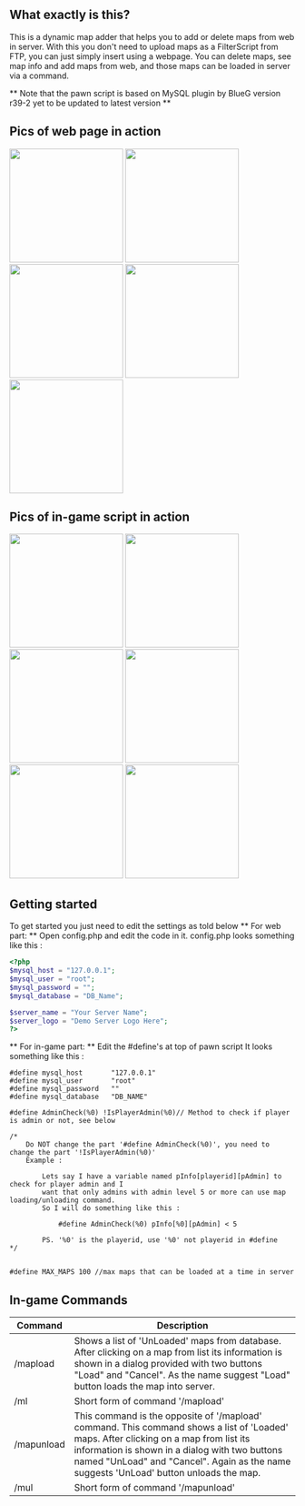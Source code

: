 ## What exactly is this?
This is a dynamic map adder that helps you to add or delete maps from web in server. With this you don't need to upload maps as a FilterScript from FTP, you can just simply insert using a webpage. You can delete maps, see map info and add maps from web, and those maps can be loaded in server via a command.

** Note that the pawn script is based on MySQL plugin by BlueG version r39-2 yet to be updated to latest version **

## Pics of web page in action
<img src="https://i.gyazo.com/ff3cd3387f753e5579007b88142e3ce2.jpg" width="200"/> <img src="https://i.gyazo.com/2b86fc8bee45628ad006a991c6927202.png" width="200"/> <img src="https://i.gyazo.com/5a328f504085907d9baf92d07cf2b16a.png" width="200"/> <img src="https://i.gyazo.com/616c154595807a6cd4738876ec150adb.png" width="200"/> <img src="https://i.gyazo.com/39a7c6079897fb046d3c0bc6f6fe10d2.png" width="200"/>

## Pics of in-game script in action 
<img src="http://i.imgur.com/suqjs9x.png" width="200"/> <img src="http://i.imgur.com/CmtSQrM.png" width="200"/> <img src="http://i.imgur.com/8d2sRDp.png" width="200"/> <img src="http://i.imgur.com/X04TvBr.png" width="200"/> <img src="http://i.imgur.com/KGTNUhl.png" width="200"/> <img src="http://i.imgur.com/iudWfAU.png" width="200"/>

## Getting started
To get started you just need to edit the settings as told below
** For web part: **
Open config.php and edit the code in it.
config.php looks something like this :
```php
<?php 
$mysql_host = "127.0.0.1"; 
$mysql_user = "root"; 
$mysql_password = ""; 
$mysql_database = "DB_Name"; 

$server_name = "Your Server Name"; 
$server_logo = "Demo Server Logo Here"; 
?>
```
** For in-game part: **
Edit the #define's at top of pawn script
It looks something like this :
```pawn
#define mysql_host       "127.0.0.1"
#define mysql_user       "root"
#define mysql_password   ""
#define mysql_database   "DB_NAME"

#define AdminCheck(%0) !IsPlayerAdmin(%0)// Method to check if player is admin or not, see below

/*
	Do NOT change the part '#define AdminCheck(%0)', you need to change the part '!IsPlayerAdmin(%0)'
	Example :

		Lets say I have a variable named pInfo[playerid][pAdmin] to check for player admin and I
		want that only admins with admin level 5 or more can use map loading/unloading command.
		So I will do something like this :
		
		    #define AdminCheck(%0) pInfo[%0][pAdmin] < 5
		    
		PS. '%0' is the playerid, use '%0' not playerid in #define
*/


#define MAX_MAPS 100 //max maps that can be loaded at a time in server
```
## In-game Commands

Command | Description
--- | ---
/mapload | Shows a list of 'UnLoaded' maps from database. After clicking on a map from list its information is shown in a dialog provided with two buttons "Load" and "Cancel". As the name suggest "Load" button loads the map into server.
/ml | Short form of command '/mapload'
/mapunload | This command is the opposite of '/mapload' command. This command shows a list of 'Loaded' maps. After clicking on a map from list its information is shown in a dialog with two buttons named "UnLoad" and "Cancel". Again as the name suggests 'UnLoad' button unloads the map.
/mul | Short form of command '/mapunload'